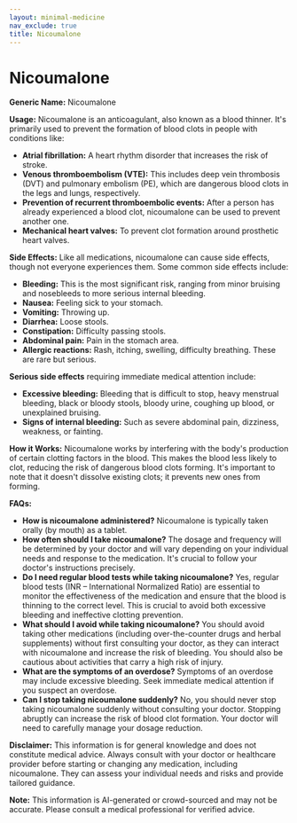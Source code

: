 ```yaml
---
layout: minimal-medicine
nav_exclude: true
title: Nicoumalone
---
```


# Nicoumalone

**Generic Name:** Nicoumalone

**Usage:** Nicoumalone is an anticoagulant, also known as a blood thinner.  It's primarily used to prevent the formation of blood clots in people with conditions like:

* **Atrial fibrillation:**  A heart rhythm disorder that increases the risk of stroke.
* **Venous thromboembolism (VTE):** This includes deep vein thrombosis (DVT) and pulmonary embolism (PE), which are dangerous blood clots in the legs and lungs, respectively.
* **Prevention of recurrent thromboembolic events:** After a person has already experienced a blood clot, nicoumalone can be used to prevent another one.
* **Mechanical heart valves:**  To prevent clot formation around prosthetic heart valves.


**Side Effects:**  Like all medications, nicoumalone can cause side effects, though not everyone experiences them.  Some common side effects include:

* **Bleeding:** This is the most significant risk, ranging from minor bruising and nosebleeds to more serious internal bleeding.
* **Nausea:**  Feeling sick to your stomach.
* **Vomiting:**  Throwing up.
* **Diarrhea:** Loose stools.
* **Constipation:** Difficulty passing stools.
* **Abdominal pain:**  Pain in the stomach area.
* **Allergic reactions:**  Rash, itching, swelling, difficulty breathing.  These are rare but serious.

**Serious side effects** requiring immediate medical attention include:

* **Excessive bleeding:**  Bleeding that is difficult to stop, heavy menstrual bleeding, black or bloody stools, bloody urine, coughing up blood, or unexplained bruising.
* **Signs of internal bleeding:**  Such as severe abdominal pain, dizziness, weakness, or fainting.


**How it Works:** Nicoumalone works by interfering with the body's production of certain clotting factors in the blood.  This makes the blood less likely to clot, reducing the risk of dangerous blood clots forming.  It's important to note that it doesn't dissolve existing clots; it prevents new ones from forming.


**FAQs:**

* **How is nicoumalone administered?**  Nicoumalone is typically taken orally (by mouth) as a tablet.
* **How often should I take nicoumalone?** The dosage and frequency will be determined by your doctor and will vary depending on your individual needs and response to the medication.  It's crucial to follow your doctor's instructions precisely.
* **Do I need regular blood tests while taking nicoumalone?** Yes, regular blood tests (INR – International Normalized Ratio) are essential to monitor the effectiveness of the medication and ensure that the blood is thinning to the correct level.  This is crucial to avoid both excessive bleeding and ineffective clotting prevention.
* **What should I avoid while taking nicoumalone?** You should avoid taking other medications (including over-the-counter drugs and herbal supplements) without first consulting your doctor, as they can interact with nicoumalone and increase the risk of bleeding.  You should also be cautious about activities that carry a high risk of injury.
* **What are the symptoms of an overdose?** Symptoms of an overdose may include excessive bleeding.  Seek immediate medical attention if you suspect an overdose.
* **Can I stop taking nicoumalone suddenly?**  No, you should never stop taking nicoumalone suddenly without consulting your doctor.  Stopping abruptly can increase the risk of blood clot formation.  Your doctor will need to carefully manage your dosage reduction.


**Disclaimer:** This information is for general knowledge and does not constitute medical advice.  Always consult with your doctor or healthcare provider before starting or changing any medication, including nicoumalone.  They can assess your individual needs and risks and provide tailored guidance.


**Note:** This information is AI-generated or crowd-sourced and may not be accurate. Please consult a medical professional for verified advice.